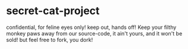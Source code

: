 # secret-cat-project
confidential, for feline eyes only! keep out, hands off! Keep your filthy monkey paws away from our source-code, it ain't yours, and it won't be sold! but feel free to fork, you dork!  
